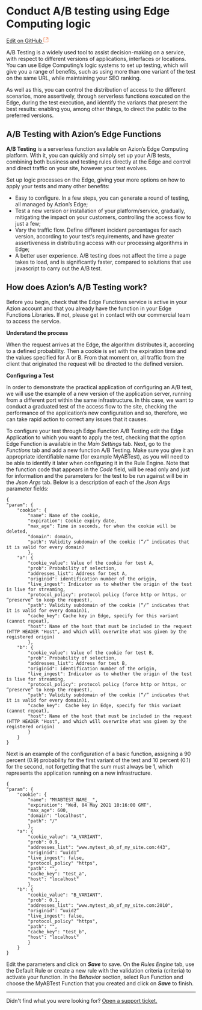 # Conduct A/B testing using Edge Computing logic

[Edit on GitHub <svg width="14" height="14" xmlns="http://www.w3.org/2000/svg"><g fill="none" stroke="#F3652B"><path d="M4.81.71H.672v11.43H12.1V8.001" stroke-width=".8"/><path d="M6.87.786h5.155V5.94M6.31 6.5L12.026.786"/></g></svg>](https://github.com/aziontech/docs_en/edit/master/use-cases/ab-testing/index.md)

A/B Testing is a widely used tool to assist decision-making on a service, with respect to different versions of applications, interfaces or locations. You can use Edge Computing’s logic systems to set up testing, which will give you a range of benefits, such as using more than one variant of the test on the same URL, while maintaining your SEO ranking.

As well as this, you can control the distribution of access to the different scenarios, more assertively, through serverless functions executed on the Edge, during the test execution, and identify the variants that present the best results: enabling you, among other things, to direct the public to the preferred versions.

## A/B Testing with Azion’s Edge Functions

**A/B Testing** is a serverless function available on Azion’s Edge Computing platform. With it, you can quickly and simply set up your A/B tests, combining both business and testing rules directly at the Edge and control and direct traffic on your site, however your test evolves.	

Set up logic processes on the Edge, giving your more options on how to apply your tests and many other benefits:

* Easy to configure. In a few steps, you can generate a round of testing, all managed by Azion’s Edge;
* Test a new version or installation of your platform/service, gradually, mitigating the impact on your customers, controlling the access flow to just a few;
* Vary the traffic flow. Define different incident percentages for each version, according to your test’s requirements, and have greater assertiveness in distributing access with our processing algorithms in Edge; 
* A better user experience. A/B testing does not affect the time a page takes to load, and is significantly faster, compared to solutions that use javascript to carry out the A/B test.

## How does Azion’s A/B Testing work?

Before you begin, check that the Edge Functions service is active in your Azion account and that you already have the function in your Edge Functions Libraries. If not, please get in contact with our commercial team to access the service.

**Understand the process**

When the request arrives at the Edge, the algorithm distributes it, according to a defined probability. Then a cookie is set with the expiration time and the values specified for A or B. From that moment on, all traffic from the client that originated the request will be directed to the defined version.  

**Configuring a Test**

In order to demonstrate the practical application of configuring an A/B test, we will use the example of a new version of the application server, running from a different port within the same infrastructure. In this case, we want to conduct a graduated test of the access flow to the site, checking the performance of the application’s new configuration and so, therefore, we can take rapid action to correct any issues that it causes.

To configure your test through Edge Function A/B Testing edit the Edge Application to which you want to apply the test, checking that the option Edge Function is available in the *Main Settings* tab. Next, go to the *Functions* tab and add a new function A/B Testing. Make sure you give it an appropriate identifiable name (for example MyABTest), as you will need to be able to identify it later when configuring it in the Rule Engine. Note that the function code that appears in the *Code* field, will be read only and just for information and the parameters for the test to be run against will be in the *Json Args* tab. Below is a description of each of the *Json Args* parameter fields:  

~~~
{
"param": {
	"cookie": {
		"name": Name of the cookie,
		"expiration": Cookie expiry date,
		"max_age": Time in seconds, for when the cookie will be deleted,
		"domain": domain,
		"path": Validity subdomain of the cookie (“/” indicates that it is valid for every domain)
		},
	"a": {
		"cookie_value": Value of the cookie for test A,
		"prob": Probability of selection,
		"addresses_list": Address for test A,
		"originid": identification number of the origin,
		"live_ingest": Indicator as to whether the origin of the test is live for streaming,
		"protocol_policy": protocol policy (force http or https, or “preserve” to keep the request),
		"path": Validity subdomain of the cookie (“/” indicates that it is valid for every domain)i,
		"cache_key": Cache key in Edge, specify for this variant (cannot repeat),
		"host": Name of the host that must be included in the request (HTTP HEADER "Host", and which will overwrite what was given by the registered origin)
		},
	"b": {
		"cookie_value": Value of the cookie for test B,
		"prob": Probability of selection,
		"addresses_list": Address for test B,
		"originid": identification number of the origin,
		"live_ingest": Indicator as to whether the origin of the test is live for streaming,
		"protocol_policy": protocol policy (force http or https, or “preserve” to keep the request),
		"path": Validity subdomain of the cookie (“/” indicates that it is valid for every domain)i,
		"cache_key":  Cache key in Edge, specify for this variant (cannot repeat),
		"host": Name of the host that must be included in the request (HTTP HEADER "Host", and which will overwrite what was given by the registered origin) 
		}
	}
}
~~~

Next is an example of the configuration of a basic function, assigning a 90 percent (0.9) probability for the first variant of the test and 10 percent (0.1) for the second, not forgetting that the sum must always be 1, which represents the application running on a new infrastructure.

~~~
{
"param": {
	"cookie": {
		"name": "MYABTEST_NAME__",
		"expiration": "Wed, 04 May 2021 10:16:00 GMT",
		"max_age": 600,
		"domain": "localhost",
		"path": "/"
		},
	"a": {
		"cookie_value": "A_VARIANT",
		"prob": 0.9,
		"addresses_list": "www.mytest_ab_of_my_site.com:443",
		"originid": “uuid1”
		"live_ingest": false,
		"protocol_policy" "https",
		"path": "",
		"cache_key": "test_a",
		"host": "localhost"
		},
	"b": {
		"cookie_value": "B_VARIANT",
		"prob": 0.1,
		"addresses_list": "www.mytest_ab_of_my_site.com:2010",
		"originid": “uuid2”
		"live_ingest": false,
		"protocol_policy" "https",
		"path": "",
		"cache_key": "test_b",
		"host": "localhost"
		}
	}
}
~~~

Edit the parameters and click on ***Save*** to save. On the *Rules Engine* tab, use the Default Rule or create a new rule with the validation criteria (criteria) to activate your function. In the *Behavior* section, select Run Function and choose the MyABTest Function that you created and click on ***Save*** to finish.

---

Didn't find what you were looking for? [Open a support ticket.](https://tickets.azion.com/)
